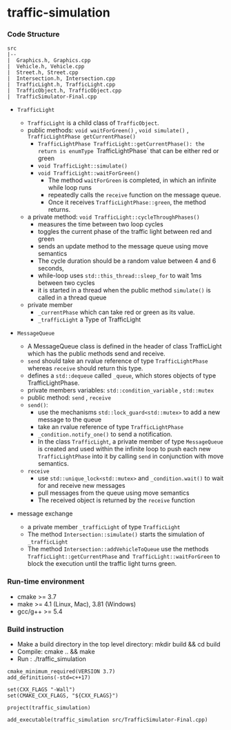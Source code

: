 # traffic-simulation

### Code Structure 
```
src
|--
|  Graphics.h, Graphics.cpp
|  Vehicle.h, Vehicle.cpp
|  Street.h, Street.cpp
|  Intersection.h, Intersection.cpp
|  TrafficLight.h, TrafficLight.cpp
|  TrafficObject.h, TrafficObject.cpp
|  TrafficSimulator-Final.cpp
```
- `TrafficLight`
    - `TrafficLight` is a child class of `TrafficObject`.
    - public methods: `void waitForGreen()` , `void simulate()` , `TrafficLightPhase getCurrentPhase()`
        - `TrafficLightPhase TrafficLight::getCurrentPhase(): the return is enumType `TrafficLightPhase` that can be either red or green 
        - `void TrafficLight::simulate()`
        - `void TrafficLight::waitForGreen()`
            - The method `waitForGreen` is completed, in which an infinite while loop runs 
            - repeatedly calls the `receive` function on the message queue. 
            - Once it receives `TrafficLightPhase::green`, the method returns.
    - a private method: `void TrafficLight::cycleThroughPhases()` 
        - measures the time between two loop cycles 
        - toggles the current phase of the traffic light between red and green
        - sends an update method to the message queue using move semantics
        - The cycle duration should be a random value between 4 and 6 seconds, 
        - while-loop uses `std::this_thread::sleep_for` to wait 1ms between two cycles
        - it is started in a thread when the public method `simulate()` is called in a thread queue
    - private member 
        - `_currentPhase` which can take red or green as its value.
        - `_trafficLight` a Type of TrafficLight

- `MessageQueue`
    - A MessageQueue class is defined in the header of class TrafficLight which has the public methods send and receive.
    - `send` should take an rvalue reference of type `TrafficLightPhase` whereas `receive` should return this type. 
    - defines a `std::dequeue` called `_queue`, which stores objects of type TrafficLightPhase. 
    - private members variables:  `std::condition_variable` ,  `std::mutex` 
    - public method: `send` , `receive`
    - `send()`: 
        - use the mechanisms `std::lock_guard<std::mutex>` to add a new message to the queue
        - take an rvalue reference of type `TrafficLightPhase`
        - `_condition.notify_one()` to send a notification.
        - In the class `TrafficLight`, a private member of type `MessageQueue` is created and used within the infinite loop to push each new `TrafficLightPhase` into it by calling `send` in conjunction with move semantics. 
    - `receive`
        - use `std::unique_lock<std::mutex>` and `_condition.wait()` to wait for and receive new messages  
        - pull messages from the queue using move semantics
        - The received object is returned by the `receive` function
- message exchange
    - a private member `_trafficLight` of type `TrafficLight` 
    - The method `Intersection::simulate()` starts the simulation of `_trafficLight`
    - The method `Intersection::addVehicleToQueue` use the methods `TrafficLight::getCurrentPhase` and` TrafficLight::waitForGreen` to block the execution until the traffic light turns green.

### Run-time environment 
- cmake >= 3.7
- make >= 4.1 (Linux, Mac), 3.81 (Windows)
- gcc/g++ >= 5.4

### Build instruction
- Make a build directory in the top level directory: mkdir build && cd build
- Compile: cmake .. && make
- Run : ./traffic_simulation

```
cmake_minimum_required(VERSION 3.7)
add_definitions(-std=c++17)

set(CXX_FLAGS "-Wall")
set(CMAKE_CXX_FLAGS, "${CXX_FLAGS}")

project(traffic_simulation)

add_executable(traffic_simulation src/TrafficSimulator-Final.cpp)
```
